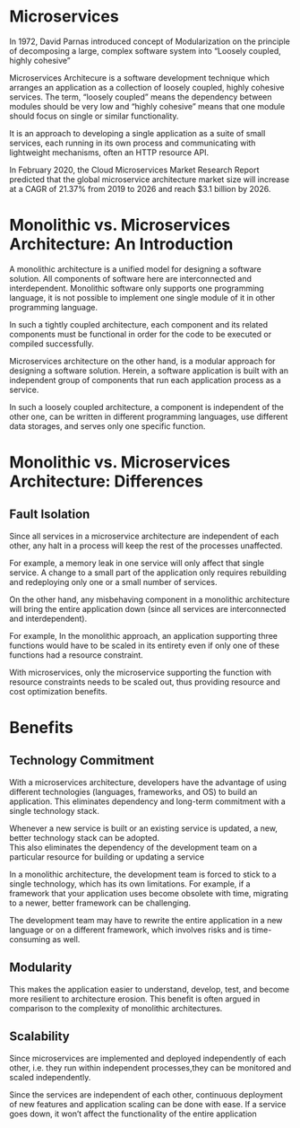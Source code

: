 # Microservices 

In 1972, David Parnas  introduced concept of Modularization  on the 
principle of decomposing a large, complex software system into “Loosely 
coupled, highly cohesive”

Microservices Architecure  is a software development technique  which arranges an application as a collection of loosely coupled,  highly cohesive services.
 The term, “loosely coupled” means the dependency between modules should be very low and “highly cohesive” means that one module should focus on single or similar functionality.

It  is an approach to developing a single application as a suite of small services, each running in its own process and communicating with lightweight mechanisms,  often an HTTP resource API.

In February 2020, the Cloud Microservices Market Research Report predicted that the global microservice architecture market size
 will increase at a CAGR of 21.37% from 2019 to 2026 and reach  $3.1 billion by 2026.

# Monolithic vs. Microservices Architecture: An Introduction

A  monolithic architecture  is a unified model for designing a software solution. All components of software here are interconnected and interdependent.
Monolithic software only supports one programming language, it is not possible to implement one single module of it in other programming language.

In such a tightly coupled architecture, each component and its related components must be functional in order for the code to be executed or compiled successfully.

Microservices architecture  on the other hand, is a modular approach for designing a software solution.
Herein, a software application is built with an independent group of components that run each application process as a service.
 
In such a loosely coupled architecture, a component is independent of the other one, can be written in different programming languages,  use different data storages, and serves only one specific function.


# Monolithic vs. Microservices Architecture: Differences

## Fault Isolation

Since all services in a microservice architecture are independent of each other, any halt in a process will keep the rest of the processes unaffected.	

For example, a memory leak in one service will only affect that single service. A change to a small part of the application only requires rebuilding and redeploying only one or a small number of services.

On the other hand, any misbehaving component in a monolithic architecture will bring the entire application down (since all services are interconnected and interdependent).

For example, In the monolithic approach, an application supporting three functions would have to be scaled in its entirety even if only one of these functions had a resource constraint.

With microservices, only the microservice supporting the function with resource constraints needs to be scaled out, thus providing resource and cost optimization benefits.


# Benefits

## Technology Commitment

With a microservices architecture, developers have the advantage of using different technologies (languages, frameworks, and OS) to build an application.
This eliminates dependency and long-term commitment with a single technology stack.

Whenever a new service is built or an existing service is updated, a new, better technology stack can be adopted.					     
This also eliminates the dependency of the development team on a particular resource for building or updating a service

In a monolithic architecture, the development team is forced to stick to a single technology, which has its own limitations.
For example, if a framework that your application uses become obsolete with time, migrating to a newer, better framework can be challenging.

The development team may have to rewrite the entire application in a new language or on a different framework, which involves risks			 and is time-consuming as well.  

## Modularity

This makes the application easier to understand, develop, test, and become more resilient to architecture erosion.				     This benefit is often argued in comparison to the complexity of monolithic architectures.
## Scalability

Since microservices are implemented and deployed independently of each other, i.e. they run within independent processes,they can be monitored and scaled independently.

Since the services are independent of each other, continuous deployment of new features and application scaling can be done with ease.
If a service goes down, it won’t affect the functionality of the entire application

